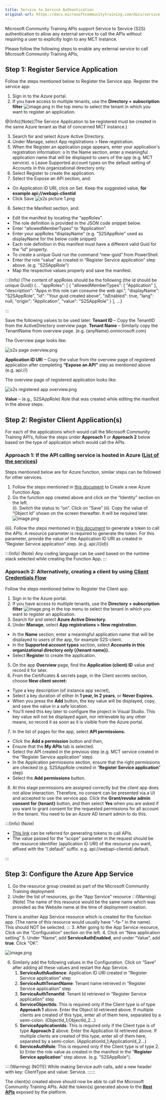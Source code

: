 ```yaml
---
title: Service to Service Authentication
original-url: https://docs.microsoftcommunitytraining.com/docs/service-to-service-authentication
---
```

Microsoft Community Training APIs support Service to Service (S2S) authentication to allow any external service to call the APIs without requiring a user to explicitly login to any MCT instance. 

Please follow the following steps to enable any external service to call Microsoft Community Training APIs,

## Step 1:  Register Service Application
Follow the steps mentioned below to Register the Service app.
Register the service app:
1.	Sign in to the Azure portal.
2.	If you have access to multiple tenants, use the **Directory + subscription filter** ![image.png](../media/image%28368%29.png) in the top menu to select the tenant in which you want to register an application.


@(Info)(Note)(The Service Application to be registered must be created in the same Azure tenant as that of concerned MCT instance.)


3.	Search for and select Azure Active Directory.
4.	Under Manage, select App registrations > New registration.
5.	When the Register an application page appears, enter your application's registration information:
o	In the Name section, enter a meaningful application name that will be displayed to users of the app (e.g. MCT service).
o	Leave Supported account types on the default setting of Accounts in this organizational directory only.
6.	Select Register to create the application.
7.	Select the Expose an API section, and:
* On Application ID URI, click on Set. Keep the suggested value, 
**for example api://webapi-clientid**
* Click Save
![s2s picture 1.png](../media/s2s%20picture%201.png)

8.	Select the Manifest section, and:

* Edit the manifest by locating the “appRoles”. 
* The role definition is provided in the JSON code snippet below.
* Enter “allowedMemberTypes” to “Application”.
* Enter your appRoles “displayName” (e.g. "S2SAppRole" used as displayName for the below code snippet)
* Each role definition in this manifest must have a different valid Guid for the "id" property.
* To create a unique Guid run the command “new-guid” from PowerShell.
* Enter the role “value” as created in “Register Service application” step above. (e.g. "S2SAppRole")
* Map the respective values properly and save the manifest.


:::(Info) (The content of appRoles should be the following (the id should be unique Guid))
{…
    "appRoles": [
        {
            "allowedMemberTypes": [
                "Application"
            ],
            "description": "Apps in this role can consume the web api.",
            "displayName": "S2SAppRole",
            "id": "Your guid created above",
            "isEnabled": true,
            "lang": null,
            "origin": "Application",
            "value": "S2SAppRole"
        }
    ],
 ...}

:::

Save the following values to be used later:
**Tenant ID** – Copy the TenantID from the ActiveDirectory overview page.
**Tenant Name** – Similarly copy the TenantName from overview page.
(e.g. {anyName}.onmicrosoft.com)

The Overview page looks like:

![s2s page overview.png](../media/s2s%20page%20overview.png)

**Application ID UR**I – Copy the value from the overview page of registered application after completing **“Expose an API”** step as mentioned above (e.g. api://<webapi-clientid>)

The overview page of registered application looks like:

![s2s registered app overview.png](../media/s2s%20registered%20app%20overview.png)

**Value** – (e.g., S2SAppRole) Role that was created while editing the manifest in the above steps. 

## Step 2: Register Client Application(s)
For each of the applications which would call the Microsoft Community Training API’s, follow the steps under **Approach 1** or **Approach 2** below based on the type of application which would call the APIs. 

### Approach 1:  If the API calling service is hosted in Azure ([List of the services](https://docs.microsoft.com/en-us/azure/active-directory/managed-identities-azure-resources/services-support-managed-identities))

Steps mentioned below are for Azure function, similar steps can be followed for other services. 
1. Follow the steps mentioned in [this document](https://docs.microsoft.com/en-us/azure/azure-functions/functions-create-function-app-portal) to Create a new Azure Function App.  
2. Go the function app created above and click on the “Identity” section on the left.  
(i).   Switch the status to “on”. Click on “Save” 
(ii).  Copy the value of “Object Id” shown on the screen thereafter. It will be required later.
![image.png](../media/image%28329%29.png)
       
  (iii).  Follow the steps mentioned in [this document](https://docs.microsoft.com/en-us/azure/app-service/overview-managed-identity?tabs=dotnet#obtain-tokens-for-azure-resources) to generate a token to call the APIs. A resource parameter is required to generate the token. For this parameter, provide the value of the Application ID URI as created in “Register Service application” step. (e.g. api://{*Id*}) 

:::(Info) (Note)
Any coding language can be used based on the runtime stack selected while creating the Function App. 
:::

### Approach 2: Alternatively, creating a client by using [Client Credentials Flow ](https://docs.microsoft.com/en-us/azure/active-directory/develop/v2-oauth2-client-creds-grant-flow)
Follow the steps mentioned below to Register the Client app.
1.	Sign in to the Azure portal.
2.	If you have access to multiple tenants, use the **Directory + subscription filter**  ![image.png](../media/image%28368%29.png) in the top menu to select the tenant in which you want to register an application.
3.	Search for and select **Azure Active Directory.**
4.	Under **Manage**, select **App registrations > New registration.**

* In the **Name** section, enter a meaningful application name that will be displayed to users of the app, for example S2S-client.
* In the **Supported account types** section, select **Accounts in this organizational directory only ({tenant name}).**
* Select **Register** to create the application.

5.	On the app **Overview** page, find the **Application (client) ID** value and record it for later.
6.	From the Certificates & secrets page, in the Client secrets section, choose **New client secret:**

* Type a key description (of instance app secret),
* Select a key duration of either In **1 year, In 2 years**, or **Never Expires.**
* When you press the **Add** button, the key value will be displayed, copy, and save the value in a safe location.
* You'll need this key later to configure the project in Visual Studio. This key value will not be displayed again, nor retrievable by any other means, so record it as soon as it is visible from the Azure portal.

7.	In the list of pages for the app, select **API permissions.**

* Click the **Add a permission** button and then,
* Ensure that the **My APIs** tab is selected.
* Select the API created in the previous step (e.g. MCT service created in the “Register Service application” step).
* In the Application permissions section, ensure that the right permissions are checked (e.g.  S2SAppRole created in “**Register Service application**” step)
* Select the **Add permissions** button.

8.	At this stage permissions are assigned correctly but the client app does not allow interaction. Therefore, no consent can be presented via a UI and accepted to use the service app. Click the **Grant/revoke admin consent for {tenant}** button, and then select **Yes** when you are asked if you want to grant consent for the requested permissions for all account in the tenant. You need to be an Azure AD tenant admin to do this.

:::(Info) (Note)
-	[This link](https://docs.microsoft.com/en-us/azure/active-directory/develop/v2-oauth2-client-creds-grant-flow#get-a-token) can be referred for generating tokens to call APIs.
-	The value passed for the “scope” parameter in the request should be the resource identifier (application ID URI) of the resource you want, affixed with the “/.default” suffix.
e.g. api://webapi-clientid/.default. 
 
:::
## Step 3: Configure the Azure App Service
1. Go the resource group created as part of the Microsoft Community Training deployment
2. Under the list of resources, go the “App Service” resource 
:::(Warning) (Note)
The name of this resource would be the same name which was provided as the Website name at the time of deployment creation.  

There is another App Service resource which is created for the function app. (The name of this resource would usually have “-fa-” in the name). This should NOT be selected. 
:::
3. After going to the App Service resource, Click on the “Configuration” section on the left. 
4. Click on “New application setting” 
5. Under “Name”, add **ServiceAuthEnabled**, and under “Value”, add **true**. Click “OK”. 

![image.png](../media/image%28330%29.png)

6. Similarly add the following values in the Configuration. Click on “Save” after adding all these values and restart the App Service. 
   1. **ServiceAuthAudience**: Application ID URI created in “Register Service application” step
   2. **ServiceAuthTenantName**: Tenant name retrieved in “Register Service application” step
   3. **ServiceAuthTenantId**: Tenant Id retrieved in “Register Service application” step
   4.  **ServiceObjectIds**: This is required only if the Client type is of type **Approach 1** above. Enter the Object Id retrieved above. If multiple clients are created of this type, enter all of them here, separated by a semi-colon. (ObjectId_1;ObjectId_2…) 
   5. **ServiceApplicationIds**: This is required only if the Client type is of type **Approach 2** above. Enter the Application Id retrieved above. If multiple clients are created of this type, enter all of them here, separated by a semi-colon. (ApplicationId_1;ApplicationId_2…) 
   6. **ServiceAuthRole**: This is required only if the Client type is of type 2.
 b) Enter the role value as created in the manifest in the “**Register Service application**” step above. (e.g. "S2SAppRole"). 


::::(Warning) (NOTE)
While making Service auth calls, add a new header with key: ClientType and value: Service.
::::::


The client(s) created above should now be able to call the Microsoft Community Training APIs. Add the token(s) generated above to the [**Rest APIs**](https://docs.microsoftcommunitytraining.com/v1/docs/api-documentation) exposed by the platform.
